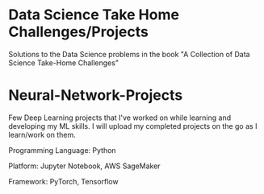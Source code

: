# Data Science Take Home Challenges/Projects

Solutions to the Data Science problems in the book "A Collection of Data Science Take-Home Challenges"



# Neural-Network-Projects

Few Deep Learning projects that I've worked on while learning and developing my ML skills. I will upload my completed projects on the go as I learn/work on them.

Programming Language: Python

Platform: Jupyter Notebook, AWS SageMaker

Framework: PyTorch, Tensorflow
